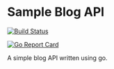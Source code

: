 # Sample Blog API

[![Build Status](https://travis-ci.org/akornatskyy/sample-blog-api-go.svg?branch=master)](https://travis-ci.org/akornatskyy/sample-blog-api-go)

[![Go Report Card](https://goreportcard.com/report/github.com/akornatskyy/sample-blog-api-go)](https://goreportcard.com/report/github.com/akornatskyy/sample-blog-api-go)

A simple blog API written using go.
